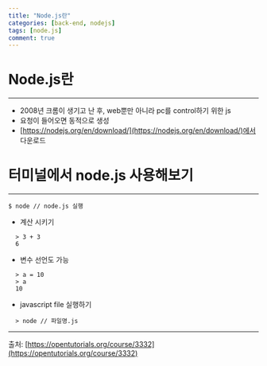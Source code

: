 ```yaml
---
title: "Node.js란"
categories: [back-end, nodejs]
tags: [node.js]
comment: true
---
```


# Node.js란

---

- 2008년 크롬이 생기고 난 후, web뿐만 아니라 pc를 control하기 위한 js
- 요청이 들어오면 동적으로 생성
- [https://nodejs.org/en/download/](https://nodejs.org/en/download/)에서 다운로드

# 터미널에서 node.js 사용해보기

---

```
$ node // node.js 실행
```

- 계산 시키기

```
  > 3 + 3
  6
```

- 변수 선언도 가능

```
  > a = 10
  > a
  10
```

- javascript file 실행하기

```
  > node // 파일명.js
```

---

출처: [https://opentutorials.org/course/3332](https://opentutorials.org/course/3332)
